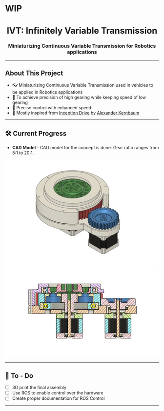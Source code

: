 # WIP
<h1 align="center">IVT: Infinitely Variable Transmission</h1>
<h3 align="center">Miniaturizing Continuous Variable Transmission for Robotics applications</h3>

---
## About This Project
- 👓 Miniaturizing Continuous Variable Transmission used in vehicles to be applied in Robotics applications
- 🔭 To achieve precision of high gearing while keeping speed of low gearing
- 🔮 Precise control with enhanced speed. 
- 🌱 Mostly inspired from [Inception Drive](https://spectrum.ieee.org/inception-drive-a-compact-infinitely-variable-transmission-for-robotics)
by [Alexander Kernbaum](https://www.linkedin.com/in/alexander-kernbaum-9997a628/)

---

## 🛠 Current Progress

- **CAD Model** - CAD model for the concept is done. Gear ratio ranges from 5:1 to 20:1.

![Isomeric view of IVT](https://github.com/AZarbade/infinitelyVariableTransmission_IVT/blob/master/references/images/ivt_full.png)
![Cross section view of IVT](https://github.com/AZarbade/infinitelyVariableTransmission_IVT/blob/master/references/images/ivt_cross-section.png)

---

## 💪 To - Do

- [ ] 3D print the final assembly
- [ ] Use ROS to enable control over the hardware
- [ ] Create proper documentation for ROS Control

---
